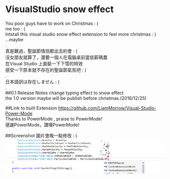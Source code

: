 # VisualStudio snow effect
You poor guys have to work on Christmas : (   
me too : (   
Intstall this visual studio snow effect extension to feel more christmas : )   
...maybe   
.   
真是難過，聖誕節情侶都出去約會 : (   
沒女朋友就算了，還要一個人在電腦桌前當低薪碼農   
在Visual Studio 上面裝一下下雪的特效   
感受一下原本就不存在的聖誕節氣氛吧 : )   
.   
日本語訳は存在しません : (   
.   
##0.1 Release Notes 
change typing effect to snow effect   
the 1.0 version maybe will be publish before christmas.(2016/12/25)   

##Link to built Extension
https://github.com/LiamMorrow/Visual-Studio-Power-Mode   
Thanks to PowerMode , praise to PowerMode!   
感謝PowerMode，讚嘆PowerMode!   


##Screenshot
圖片會晚一點修改 : (   
![alt text](https://raw.githubusercontent.com/andy840119/VisualStudioSnowEffect/master/PowerMode/Resources/Screenshot.png "Screenshot")

